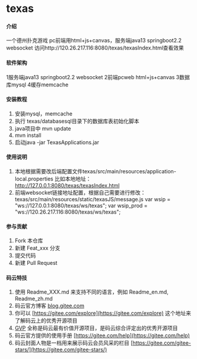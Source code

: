 # texas

#### 介绍
一个德州扑克游戏
pc前端用html+js+canvas，服务端java13 springboot2.2 websocket
访问http://120.26.217.116:8080/texas/texasIndex.html查看效果

#### 软件架构
1服务端java13 springboot2.2 websocket
2前端pcweb html+js+canvas
3数据库mysql
4缓存memcache


#### 安装教程
1. 安装mysql，memcache
2. 执行 texas/databasesql目录下的数据库表初始化脚本
3.  java项目中 mvn update
4.  mvn install
5.  启动java -jar TexasApplications.jar

#### 使用说明

1.  本地根据需要改后端配置文件texas/src/main/resources/application-local.properties
    比如本地地址：http://127.0.0.1:8080/texas/texasIndex.html
2.  前端websocket链接地址配置，根据自己需要进行修改：
texas/src/main/resources/static/texasJS/message.js
var wsip = "ws://127.0.0.1:8080/texas/ws/texas";
var wsip_prod = "ws://120.26.217.116:8080/texas/ws/texas";

#### 参与贡献

1.  Fork 本仓库
2.  新建 Feat_xxx 分支
3.  提交代码
4.  新建 Pull Request


#### 码云特技

1.  使用 Readme\_XXX.md 来支持不同的语言，例如 Readme\_en.md, Readme\_zh.md
2.  码云官方博客 [blog.gitee.com](https://blog.gitee.com)
3.  你可以 [https://gitee.com/explore](https://gitee.com/explore) 这个地址来了解码云上的优秀开源项目
4.  [GVP](https://gitee.com/gvp) 全称是码云最有价值开源项目，是码云综合评定出的优秀开源项目
5.  码云官方提供的使用手册 [https://gitee.com/help](https://gitee.com/help)
6.  码云封面人物是一档用来展示码云会员风采的栏目 [https://gitee.com/gitee-stars/](https://gitee.com/gitee-stars/)
